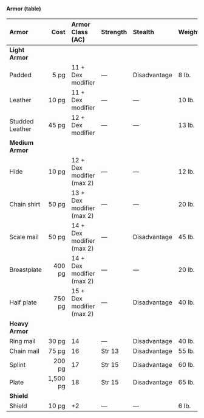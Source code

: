 #### Armor (table)

| Armor           |     Cost | Armor Class (AC)          | Strength | Stealth      | Weight |
|:----------------|---------:|:--------------------------|:---------|:-------------|:-------|
| **Light Armor** | | | | | |
| Padded          |     5 pg | 11 + Dex modifier         | —        | Disadvantage |  8 lb. |
| Leather         |    10 pg | 11 + Dex modifier         | —        | —            | 10 lb. |
| Studded Leather |    45 pg | 12 + Dex modifier         | —        | —            | 13 lb. |
| **Medium Armor** | | | | | |
| Hide            |    10 pg | 12 + Dex modifier (max 2) | —        | —            | 12 lb. |
| Chain shirt     |    50 pg | 13 + Dex modifier (max 2) | —        | —            | 20 lb. |
| Scale mail      |    50 pg | 14 + Dex modifier (max 2) | —        | Disadvantage | 45 lb. |
| Breastplate     |   400 pg | 14 + Dex modifier (max 2) | —        | —            | 20 lb. |
| Half plate      |   750 pg | 15 + Dex modifier (max 2) | —        | Disadvantage | 40 lb. |
| **Heavy Armor** | | | | | |
| Ring mail       |    30 pg | 14                        | —        | Disadvantage | 40 lb. |
| Chain mail      |    75 pg | 16                        | Str 13   | Disadvantage | 55 lb. |
| Splint          |   200 pg | 17                        | Str 15   | Disadvantage | 60 lb. |
| Plate           | 1,500 pg | 18                        | Str 15   | Disadvantage | 65 lb. |
| **Shield** | | | | | |
| Shield          |    10 pg | +2                        | —        | —            |  6 lb. |
